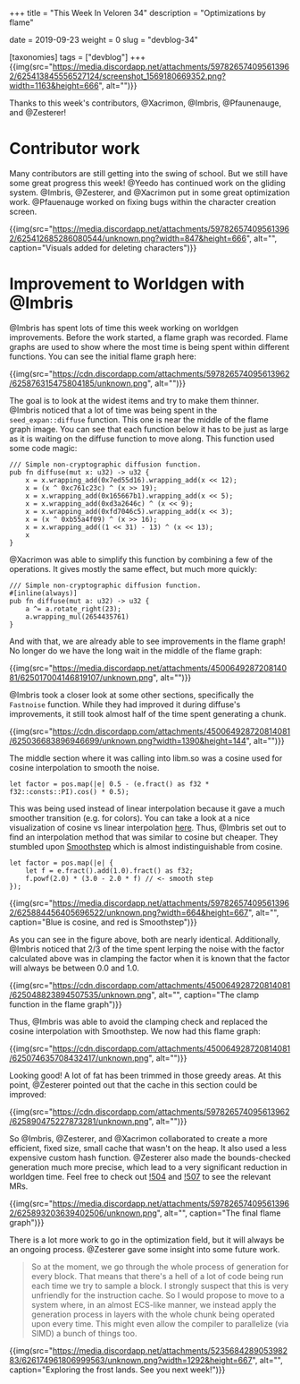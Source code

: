+++
title = "This Week In Veloren 34"
description = "Optimizations by flame"

date = 2019-09-23
weight = 0
slug = "devblog-34"

[taxonomies]
tags = ["devblog"]
+++
{{img(src="https://media.discordapp.net/attachments/597826574095613962/625413845556527124/screenshot_1569180669352.png?width=1163&height=666", alt="")}}

Thanks to this week's contributors, @Xacrimon, @Imbris, @Pfaunenauge, and @Zesterer!

# Contributor work

Many contributors are still getting into the swing of school. But we still have some great progress this week! @Yeedo has continued work on the gliding system. @Imbris, @Zesterer, and @Xacrimon put in some great optimization work. @Pfauenauge worked on fixing bugs within the character creation screen.

{{img(src="https://media.discordapp.net/attachments/597826574095613962/625412685286080544/unknown.png?width=847&height=666", alt="", caption="Visuals added for deleting characters")}}


# Improvement to Worldgen with @Imbris

@Imbris has spent lots of time this week working on worldgen improvements. Before the work started, a flame graph was recorded. Flame graphs are used to show where the most time is being spent within different functions. You can see the initial flame graph here:

{{img(src="https://cdn.discordapp.com/attachments/597826574095613962/625876315475804185/unknown.png", alt="")}}

The goal is to look at the widest items and try to make them thinner. @Imbris noticed that a lot of time was being spent in the `seed_expan::diffuse` function. This one is near the middle of the flame graph image. You can see that each function below it has to be just as large as it is waiting on the diffuse function to move along. This function used some code magic:

```
/// Simple non-cryptographic diffusion function.
pub fn diffuse(mut x: u32) -> u32 {
    x = x.wrapping_add(0x7ed55d16).wrapping_add(x << 12);
    x = (x ^ 0xc761c23c) ^ (x >> 19);
    x = x.wrapping_add(0x165667b1).wrapping_add(x << 5);
    x = x.wrapping_add(0xd3a2646c) ^ (x << 9);
    x = x.wrapping_add(0xfd7046c5).wrapping_add(x << 3);
    x = (x ^ 0xb55a4f09) ^ (x >> 16);
    x = x.wrapping_add((1 << 31) - 13) ^ (x << 13);
    x
}
```

@Xacrimon was able to simplify this function by combining a few of the operations. It gives mostly the same effect, but much more quickly:

```
/// Simple non-cryptographic diffusion function.
#[inline(always)]
pub fn diffuse(mut a: u32) -> u32 {
    a ^= a.rotate_right(23);
    a.wrapping_mul(2654435761)
}
```

And with that, we are already able to see improvements in the flame graph! No longer do we have the long wait in the middle of the flame graph:

{{img(src="https://media.discordapp.net/attachments/450064928720814081/625017004146819107/unknown.png", alt="")}}

@Imbris took a closer look at some other sections, specifically the `Fastnoise` function. While they had improved it during diffuse's improvements, it still took almost half of the time spent generating a chunk.

{{img(src="https://cdn.discordapp.com/attachments/450064928720814081/625036683896946699/unknown.png?width=1390&height=144", alt="")}}

The middle section where it was calling into libm.so was a cosine used for cosine interpolation to smooth the noise.

```
let factor = pos.map(|e| 0.5 - (e.fract() as f32 * f32::consts::PI).cos() * 0.5);
```

This was being used instead of linear interpolation because it gave a much smoother transition (e.g. for colors). You can take a look at a nice visualization of cosine vs linear interpolation [here](http://paulbourke.net/miscellaneous/interpolation/). Thus, @Imbris set out to find an interpolation method that was similar to cosine but cheaper. They stumbled upon [Smoothstep](https://en.wikipedia.org/wiki/Smoothstep) which is almost indistinguishable from cosine.

```
let factor = pos.map(|e| {
    let f = e.fract().add(1.0).fract() as f32;
    f.powf(2.0) * (3.0 - 2.0 * f) // <- smooth step
});
```

{{img(src="https://media.discordapp.net/attachments/597826574095613962/625884456405696522/unknown.png?width=664&height=667", alt="", caption="Blue is cosine, and red is Smoothstep")}}

As you can see in the figure above, both are nearly identical. Additionally, @Imbris noticed that 2/3 of the time spent lerping the noise with the factor calculated above was in clamping the factor when it is known that the factor will always be between 0.0 and 1.0.

{{img(src="https://cdn.discordapp.com/attachments/450064928720814081/625048823894507535/unknown.png", alt="", caption="The clamp function in the flame graph")}}

Thus, @Imbris was able to avoid the clamping check and replaced the cosine interpolation with Smoothstep. We now had this flame graph:

{{img(src="https://cdn.discordapp.com/attachments/450064928720814081/625074635708432417/unknown.png", alt="")}}

Looking good! A lot of fat has been trimmed in those greedy areas. At this point, @Zesterer pointed out that the cache in this section could be improved:

{{img(src="https://cdn.discordapp.com/attachments/597826574095613962/625890475227873281/unknown.png", alt="")}}

So @Imbris, @Zesterer, and @Xacrimon collaborated to create a more efficient, fixed size, small cache that wasn't on the heap. It also used a less expensive custom hash function. @Zesterer also made the bounds-checked generation much more precise, which lead to a very significant reduction in worldgen time. Feel free to check out [!504](https://gitlab.com/veloren/veloren/merge_requests/504) and [!507](https://gitlab.com/veloren/veloren/merge_requests/507) to see the relevant MRs.

{{img(src="https://media.discordapp.net/attachments/597826574095613962/625893203639402506/unknown.png", alt="", caption="The final flame graph")}}

There is a lot more work to go in the optimization field, but it will always be an ongoing process. @Zesterer gave some insight into some future work.

> So at the moment, we go through the whole process of generation for every block. That means that there's a hell of a lot of code being run each time we try to sample a block. I strongly suspect that this is very unfriendly for the instruction cache. So I would propose to move to a system where, in an almost ECS-like manner, we instead apply the generation process in layers with the whole chunk being operated upon every time. This might even allow the compiler to parallelize (via SIMD) a bunch of things too.

{{img(src="https://media.discordapp.net/attachments/523568428905398283/626174961806999563/unknown.png?width=1292&height=667", alt="", caption="Exploring the frost lands. See you next week!")}}

